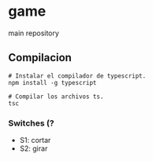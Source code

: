 # game
main repository

## Compilacion
```shell script
# Instalar el compilador de typescript.
npm install -g typescript

# Compilar los archivos ts.
tsc
```

### Switches (?
- S1: cortar
- S2: girar
